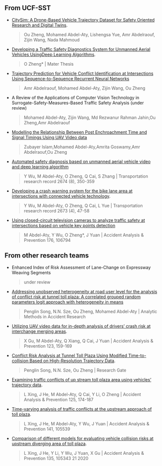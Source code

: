 ## From UCF-SST

* [CitySim: A Drone-Based Vehicle Trajectory Dataset for Safety Oriented Research and Digital Twins](https://arxiv.org/abs/2208.11036).
    >Ou Zheng, Mohamed Abdel-Aty, Lishengsa Yue, Amr Abdelraouf, Zijin Wang, Nada Mahmoud
    
* [Developing a Traffic Safety Diagnostics System for Unmanned Aerial Vehicles UsingDeep Learning Algorithms](https://stars.library.ucf.edu/etd/6885/).
    >O Zheng* | Mater Thesis
    
* [Trajectory Prediction for Vehicle Conflict Identification at Intersections Using Sequence-to-Sequence Recurrent Neural Networks](https://arxiv.org/abs/2210.08009)
    
    >Amr Abdelraouf, Mohamed Abdel-Aty, Zijin Wang, Ou Zheng

    
* A Review of the Applications of Computer Vision Technology in Surrogate-Safety-Measures-Based Traffic Safety Analysis (under review)

    >Mohamed Abdel-Aty, Zijin Wang, Md Rezwanur Rahman Jahin,Ou Zheng,Amr Abdelraouf
    
* [Modelling the Relationship Between Post Enchroachment Time and Signal Timings Using UAV Video data](https://arxiv.org/abs/2210.05044)

    >Zubayer Islam,Mohamed Abdel-Aty,Amrita Goswamy,Amr Abdelraouf,Ou Zheng 
    
* [	Automated safety diagnosis based on unmanned aerial vehicle video and deep learning algorithm](https://journals.sagepub.com/doi/abs/10.1177/0361198120925808)

    >Y Wu, M Abdel-Aty, O Zheng, Q Cai, S Zhang | Transportation research record 2674 (8), 350-359

* [Developing a crash warning system for the bike lane area at intersections with connected vehicle technology](https://journals.sagepub.com/doi/abs/10.1177/0361198119840617).

    >Y Wu, M Abdel-Aty, O Zheng, Q Cai, L Yue | Transportation research record 2673 (4), 47-58

* [Using closed-circuit television cameras to analyze traffic safety at intersections based on vehicle key points detection](https://www.sciencedirect.com/science/article/pii/S0001457522002299)
    >M Abdel-Aty, Y Wu, O Zheng*, J Yuan | Accident Analysis & Prevention 176, 106794

## From other research teams
*  Enhanced Index of Risk Assessment of Lane-Change on Expressway Weaving Segments
    > under review
    
* [Addressing unobserved heterogeneity at road user level for the analysis of conflict risk at tunnel toll plaza: A correlated grouped random parameters logit approach with heterogeneity in means](https://arxiv.org/abs/2207.06576)
    >Penglin Song, N.N. Sze, Ou Zheng, Mohamed Abdel-Aty | Analytic Methods in Accident Research


* [Utilizing UAV video data for in-depth analysis of drivers’ crash risk at interchange merging areas](https://www.sciencedirect.com/science/article/pii/S0001457518309631).
     >X Gu, M Abdel-Aty, Q Xiang, Q Cai, J Yuan | Accident Analysis & Prevention 123, 159-169

* [Conflict Risk Analysis at Tunnel Toll Plaza Using Modified Time-to-collision Based on High-Resolution Trajectory Data](https://www.researchgate.net/publication/355200919_Conflict_Risk_Analysis_at_Tunnel_Toll_Plaza_Using_Modified_Time-to-collision_Based_on_High-Resolution_Trajectory_Data).
    > Penglin Song, N.N. Sze, Ou Zheng | Research Gate

* [Examining traffic conflicts of up stream toll plaza area using vehicles’ trajectory data](https://www.sciencedirect.com/science/article/pii/S0001457518304342).
    >L Xing, J He, M Abdel-Aty, Q Cai, Y Li, O Zheng | Accident Analysis & Prevention 125, 174-187

* [Time-varying analysis of traffic conflicts at the upstream approach of toll plaza](https://www.sciencedirect.com/science/article/pii/S0001457519316537).
    >L Xing, J He, M Abdel-Aty, Y Wu, J Yuan | Accident Analysis & Prevention 141, 105539
* [Comparison of different models for evaluating vehicle collision risks at upstream diverging area of toll plaza](https://www.sciencedirect.com/science/article/pii/S0001457519307584).
    >L Xing, J He, Y Li, Y Wu, J Yuan, X Gu | Accident Analysis & Prevention 135, 105343	21	2020

